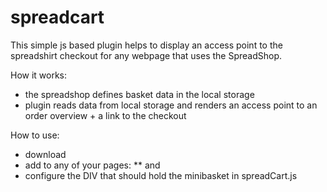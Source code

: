 # spreadcart
This simple js based plugin helps to display an access point to the spreadshirt checkout for any webpage that uses the SpreadShop.

How it works:
* the spreadshop defines basket data in the local storage
* plugin reads data from local storage and renders an access point to an order overview + a link to the checkout


How to use:
* download
* add to any of your pages: 
** <script src="spreadCart.js"></script> and <link rel="stylesheet" href="spreadCart.css"/>
* configure the DIV that should hold the minibasket in spreadCart.js
